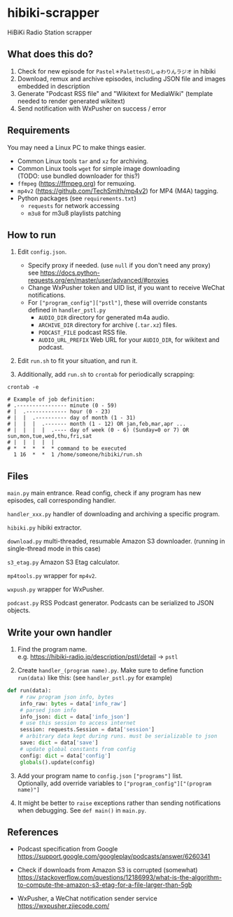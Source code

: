 # hibiki-scrapper

HiBiKi Radio Station scrapper

## What does this do?

1. Check for new episode for `Pastel＊Palettesのしゅわりんラジオ` in hibiki
2. Download, remux and archive episodes, including JSON file and images embedded in description
3. Generate "Podcast RSS file" and "Wikitext for MediaWiki" (template needed to render generated wikitext)
4. Send notification with WxPusher on success / error

## Requirements

You may need a Linux PC to make things easier.

* Common Linux tools `tar` and `xz` for archiving.
* Common Linux tools `wget` for simple image downloading  
  (TODO: use bundled downloader for this?)
* `ffmpeg` (https://ffmpeg.org) for remuxing.
* `mp4v2` (https://github.com/TechSmith/mp4v2) for MP4 (M4A) tagging.
* Python packages (see `requirements.txt`)
    * `requests` for network accessing
    * `m3u8` for m3u8 playlists patching

## How to run

1. Edit `config.json`.
    * Specify proxy if needed. (use `null` if you don't need any proxy)  
      see https://docs.python-requests.org/en/master/user/advanced/#proxies
    * Change WxPusher token and UID list, if you want to receive WeChat notifications.
    * For `["program_config"]["pstl"]`, these will override constants defined in `handler_pstl.py`
        * `AUDIO_DIR` directory for generated m4a audio.
        * `ARCHIVE_DIR` directory for archive (`.tar.xz`) files.
        * `PODCAST_FILE` podcast RSS file.
        * `AUDIO_URL_PREFIX` Web URL for your `AUDIO_DIR`, for wikitext and podcast.

3. Edit `run.sh` to fit your situation, and run it.

4. Additionally, add `run.sh` to `crontab` for periodically scrapping:

```shell
crontab -e
```

```shell
# Example of job definition:
# .---------------- minute (0 - 59)
# |  .------------- hour (0 - 23)
# |  |  .---------- day of month (1 - 31)
# |  |  |  .------- month (1 - 12) OR jan,feb,mar,apr ...
# |  |  |  |  .---- day of week (0 - 6) (Sunday=0 or 7) OR sun,mon,tue,wed,thu,fri,sat
# |  |  |  |  |
# *  *  *  *  * command to be executed
  1 16  *  *  1 /home/someone/hibiki/run.sh
```

## Files

`main.py` main entrance. Read config, check if any program has new episodes, call corresponding handler.

`handler_xxx.py` handler of downloading and archiving a specific program.

`hibiki.py` hibiki extractor.

`download.py` multi-threaded, resumable Amazon S3 downloader. (running in single-thread mode in this case)

`s3_etag.py` Amazon S3 Etag calculator.

`mp4tools.py` wrapper for `mp4v2`.

`wxpush.py` wrapper for WxPusher.

`podcast.py` RSS Podcast generator. Podcasts can be serialized to JSON objects.

## Write your own handler

1. Find the program name.  
   e.g. https://hibiki-radio.jp/description/pstl/detail -> `pstl`

2. Create `handler_(program name).py`. Make sure to define function `run(data)` like this: (see `handler_pstl.py` for example)

```python
def run(data):
    # raw program json info, bytes
    info_raw: bytes = data['info_raw']
    # parsed json info
    info_json: dict = data['info_json']
    # use this session to access internet
    session: requests.Session = data['session']
    # arbitrary data kept during runs. must be serializable to json 
    save: dict = data['save']
    # update global constants from config
    config: dict = data['config']
    globals().update(config)
```

3. Add your program name to `config.json` `["programs"]` list.  
   Optionally, add override variables to `["program_config"]["(program name)"]` 

4. It might be better to `raise` exceptions rather than sending notifications when debugging. See `def main()` in `main.py`.

## References

* Podcast specification from Google  
  https://support.google.com/googleplay/podcasts/answer/6260341

* Check if downloads from Amazon S3 is corrupted (somewhat)  
  https://stackoverflow.com/questions/12186993/what-is-the-algorithm-to-compute-the-amazon-s3-etag-for-a-file-larger-than-5gb

* WxPusher, a WeChat notification sender service  
  https://wxpusher.zjiecode.com/
